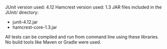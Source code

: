 JUnit version used: 4.12
Hamcrest version used: 1.3
JAR files included in the JUnit/ directory:
- junit-4.12.jar
- hamcrest-core-1.3.jar

All tests can be compiled and run from command line using these libraries.
No build tools like Maven or Gradle were used.

